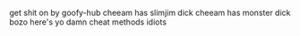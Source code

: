 get shit on by goofy-hub
cheeam has slimjim dick
cheeam has monster dick
bozo
here's yo damn cheat methods idiots
